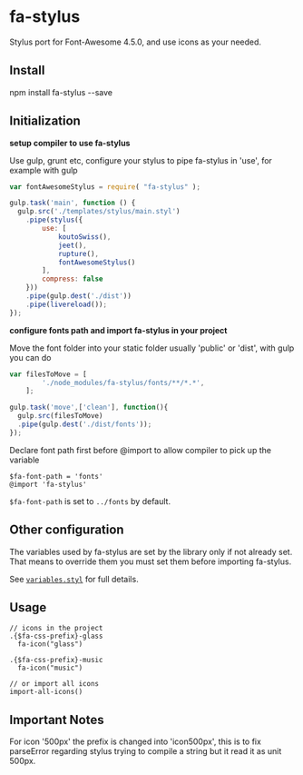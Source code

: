 # fa-stylus
Stylus port for Font-Awesome 4.5.0, and use icons as your needed. 

## Install

npm install fa-stylus --save

## Initialization

**setup compiler to use fa-stylus**

Use gulp, grunt etc, configure your stylus to pipe fa-stylus in 'use', for example with gulp

```javascript
var fontAwesomeStylus = require( "fa-stylus" );

gulp.task('main', function () {
  gulp.src('./templates/stylus/main.styl')
    .pipe(stylus({ 
        use: [
            koutoSwiss(),
            jeet(),
            rupture(),
            fontAwesomeStylus()
        ],
        compress: false 
    }))
    .pipe(gulp.dest('./dist'))
    .pipe(livereload());
});

```

**configure fonts path and import fa-stylus in your project**

Move the font folder into your static folder usually 'public' or 'dist', with gulp you can do
```javascript
var filesToMove = [
        './node_modules/fa-stylus/fonts/**/*.*',
    ];

gulp.task('move',['clean'], function(){
  gulp.src(filesToMove)
  .pipe(gulp.dest('./dist/fonts'));
});
```
Declare font path first before @import to allow compiler to pick up the variable
```styl
$fa-font-path = 'fonts'
@import 'fa-stylus'

```
`$fa-font-path` is set to `../fonts` by default.

## Other configuration

The variables used by fa-stylus are set by the library only if not already set.
That means to override them you must set them before importing fa-stylus.

See [`variables.styl`](fa-stylus/icons/variables.styl) for full details.

## Usage

```styl
// icons in the project
.{$fa-css-prefix}-glass
  fa-icon("glass")

.{$fa-css-prefix}-music
  fa-icon("music")

// or import all icons
import-all-icons()
```

## Important Notes

For icon '500px' the prefix is changed into 'icon500px', this is to fix parseError regarding stylus trying to compile a string but it read it as unit 500px.
